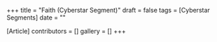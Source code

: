 +++
title = "Faith (Cyberstar Segment)"
draft = false
tags = [Cyberstar Segments]
date = ""

[Article]
contributors = []
gallery = []
+++
